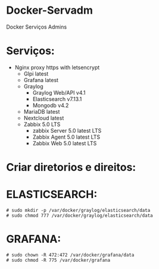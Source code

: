 # Docker-Servadm
Docker Serviços Admins 

# Serviços:
- Nginx proxy https with letsencrypt
    - Glpi latest
    - Grafana latest
    - Graylog 
        - Graylog Web/API v4.1
        - Elasticsearch v7.13.1
        - Mongodb v4.2
    - MariaDB latest
    - Nextcloud latest
    - Zabbix 5.0 LTS
        - zabbix Server 5.0 latest LTS
        - Zabbix Agent 5.0 latest LTS
        - Zabbix Web 5.0 latest LTS

# Criar diretorios e direitos:

# ELASTICSEARCH:
    # sudo mkdir -p /var/docker/graylog/elasticsearch/data
    # sudo chmod 777 /var/docker/graylog/elasticsearch/data
    
# GRAFANA:
    # sudo chown -R 472:472 /var/docker/grafana/data
    # sudo chmod -R 775 /var/docker/grafana